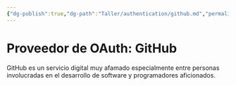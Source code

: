 ```yaml
---
{"dg-publish":true,"dg-path":"Taller/authentication/github.md","permalink":"/taller/authentication/github/","title":"Proveedor de OAuth: GitHub","noteIcon":"1","created":"2024-04-04T14:10:28.067-06:00","updated":"2024-04-04T18:08:03.842-06:00"}
---
```


# Proveedor de OAuth: GitHub

GitHub es un servicio digital muy afamado especialmente entre personas involucradas en el desarrollo de software y programadores aficionados.